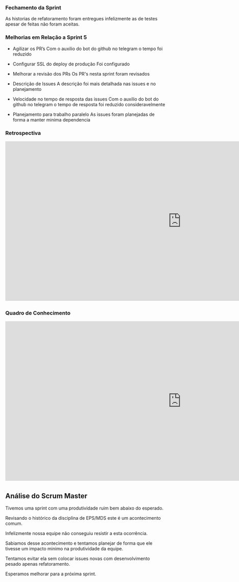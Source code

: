 ### Fechamento da Sprint
As historias de refatoramento foram entregues infelizmente as de testes apesar de feitas não foram aceitas.

### Melhorias em Relação a __Sprint__ 5
* Agilizar os PR’s
Com o auxilio do bot do github no telegram o tempo foi reduzido

* Configurar SSL do deploy de produção
Foi configurado

* Melhorar a revisão dos PRs
Os PR's nesta sprint foram revisados

* Descrição de Issues
A descrição foi mais detalhada nas issues e no planejamento

* Velocidade no tempo de resposta das issues
Com o auxilio do bot do github no telegram o tempo de resposta foi reduzido consideravelmente

* Planejamento para trabalho paralelo
As issues foram planejadas de forma a manter minima dependencia

### Retrospectiva
<iframe width="1100" height="500" frameborder="0" src="https://docs.google.com/document/d/e/2PACX-1vRY2tQ7GSG_FH_8CUrEH-oypJYd9Cigkda228E251DMi8GCWP8xCrnFVxY-ZLiJK4N9PaAKODdyZBqt/pub" scrolling="no" style="overflow: hidden; margin-bottom: 5px;">Your browser is not able to display frames</iframe>

### Quadro de Conhecimento
<iframe width="1100" height="500" frameborder="0" src="https://docs.google.com/spreadsheets/d/e/2PACX-1vQz4PB1QudgJp7Resl8wUHgxOGqkoSUCB47p7MJxv02Co7vuFXVY0JxMVbYuSR9alX9l6H8kZnjqhd3/pubhtml?gid=114808707&single=true
" scrolling="no" style="overflow: hidden; margin-bottom: 5px;">Your browser is not able to display frames</iframe>

## Análise do Scrum Master
Tivemos uma sprint com uma produtividade ruim bem abaixo do esperado. 

Revisando o histórico da disciplina de EPS/MDS este é um acontecimento comum. 

Infelizmente nossa equipe não conseguiu resistir a esta ocorrência. 

Sabiamos desse acontecimento e tentamos planejar de forma que ele tivesse um impacto minimo na produtividade da equipe.

Tentamos evitar ela sem colocar issues novas com desenvolvimento pesado apenas refatoramento. 

Esperamos melhorar para a próxima sprint.

